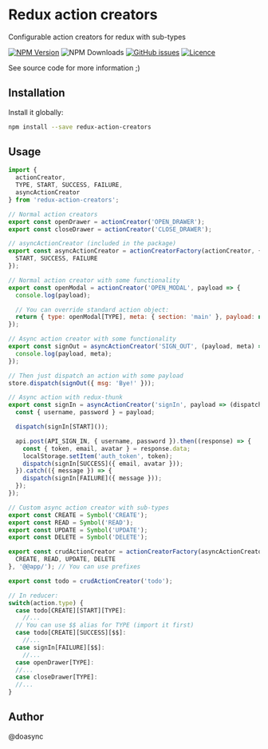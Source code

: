 # Redux action creators

Configurable action creators for redux with sub-types

[![NPM Version][npm-image]][npm-url] ![NPM Downloads][downloads-image] [![GitHub issues][issues-image]][issues-url] [![Licence][license-image]][license-url]

[npm-image]: https://img.shields.io/npm/v/redux-action-creators.svg
[npm-url]: https://www.npmjs.com/package/redux-action-creators
[downloads-image]: https://img.shields.io/npm/dw/redux-action-creators.svg
[deps-image]: https://david-dm.org/doasync/redux-action-creators.svg
[issues-image]: https://img.shields.io/github/issues/doasync/redux-action-creators.svg
[issues-url]: https://github.com/doasync/redux-action-creators/issues
[license-image]: https://img.shields.io/badge/license-MIT-blue.svg
[license-url]: https://raw.githubusercontent.com/doasync/redux-action-creators/master/LICENSE

See source code for more information ;)

## Installation

Install it globally:

```bash
npm install --save redux-action-creators
```

## Usage

```javascript
import {
  actionCreator,
  TYPE, START, SUCCESS, FAILURE,
  asyncActionCreator
} from 'redux-action-creators';

// Normal action creators
export const openDrawer = actionCreator('OPEN_DRAWER');
export const closeDrawer = actionCreator('CLOSE_DRAWER');

// asyncActionCreator (included in the package)
export const asyncActionCreator = actionCreatorFactory(actionCreator, {
  START, SUCCESS, FAILURE
});

// Normal action creator with some functionality
export const openModal = actionCreator('OPEN_MODAL', payload => {
  console.log(payload);

  // You can override standard action object:
  return { type: openModal[TYPE], meta: { section: 'main' }, payload: null }
});

// Async action creator with some functionality
export const signOut = asyncActionCreator('SIGN_OUT', (payload, meta) => {
  console.log(payload, meta);
});

// Then just dispatch an action with some payload
store.dispatch(signOut({ msg: 'Bye!' }));

// Async action with redux-thunk
export const signIn = asyncActionCreator('signIn', payload => (dispatch) => {
  const { username, password } = payload;

  dispatch(signIn[START]());

  api.post(API_SIGN_IN, { username, password }).then((response) => {
    const { token, email, avatar } = response.data;
    localStorage.setItem('auth_token', token);
    dispatch(signIn[SUCCESS]({ email, avatar }));
  }).catch(({ message }) => {
    dispatch(signIn[FAILURE]({ message }));
  });
});

// Custom async action creator with sub-types
export const CREATE = Symbol('CREATE');
export const READ = Symbol('READ');
export const UPDATE = Symbol('UPDATE');
export const DELETE = Symbol('DELETE');

export const crudActionCreator = actionCreatorFactory(asyncActionCreator, {
  CREATE, READ, UPDATE, DELETE
}, '@@app/'); // You can use prefixes

export const todo = crudActionCreator('todo');

// In reducer:
switch(action.type) {
  case todo[CREATE][START][TYPE]:
    //...
  // You can use $$ alias for TYPE (import it first)
  case todo[CREATE][SUCCESS][$$]:
    //...
  case signIn[FAILURE][$$]:
    //...
  case openDrawer[TYPE]:
  //...
  case closeDrawer[TYPE]:
  //...
}
```

## Author

@doasync
